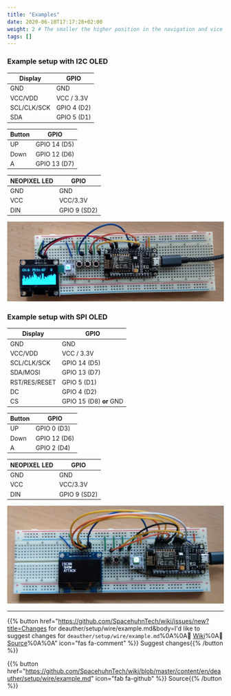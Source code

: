 ```yaml
---
title: "Examples"
date: 2020-06-10T17:17:28+02:00
weight: 2 # The smaller the higher position in the navigation and vice versa
tags: []
---
```


### Example setup with I2C OLED

| Display | GPIO |
| ------- | ---- |
| GND | GND |
| VCC/VDD | VCC / 3.3V |
| SCL/CLK/SCK | GPIO 4 (D2) |
| SDA | GPIO 5 (D1) |

| Button | GPIO |
| ------ | ---- |
| UP | GPIO 14 (D5) |
| Down | GPIO 12 (D6) |
| A | GPIO 13 (D7) |

| NEOPIXEL LED | GPIO |
| ------ | ---- |
| GND | GND |
| VCC | VCC/3.3V |
| DIN | GPIO 9 (SD2) |

![PICTURE i2c build](/media/deauther/example_built_i2c.jpg?height=400px)

### Example setup with SPI OLED

| Display | GPIO |
| ------- | ---- |
| GND | GND |
| VCC/VDD | VCC / 3.3V |
| SCL/CLK/SCK | GPIO 14 (D5) |
| SDA/MOSI | GPIO 13 (D7) |
| RST/RES/RESET | GPIO 5 (D1) |
| DC | GPIO 4 (D2) |
| CS | GPIO 15 (D8) **or** GND |

| Button | GPIO |
| ------ | ---- |
| UP | GPIO 0 (D3) |
| Down | GPIO 12 (D6) |
| A | GPIO 2 (D4) |

| NEOPIXEL LED | GPIO |
| ------ | ---- |
| GND | GND |
| VCC | VCC/3.3V |
| DIN | GPIO 9 (SD2) |

![PICTURE spi build](/media/deauther/example_built_spi.jpg?height=400px)


---

{{% button href="https://github.com/SpacehuhnTech/wiki/issues/new?title=Changes for deauther/setup/wire/example.md&body=I'd like to suggest changes for `deauther/setup/wire/example.md`%0A%0A:link: [Wiki](https://spacehuhn.wiki/deauther/setup/wire/example)%0A:link: [Source](https://github.com/SpacehuhnTech/wiki/blob/master/content/en/deauther/setup/wire/example.md)%0A%0A<!-- Describe your desired changes -->" icon="fas fa-comment" %}}&nbsp;Suggest changes{{% /button %}}

{{% button href="https://github.com/SpacehuhnTech/wiki/blob/master/content/en/deauther/setup/wire/example.md" icon="fab fa-github" %}}&nbsp;Source{{% /button %}}
